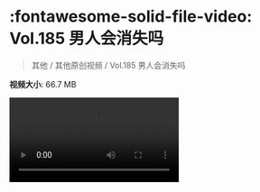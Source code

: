 # :fontawesome-solid-file-video: Vol.185 男人会消失吗

> 其他 / 其他原创视频 / Vol.185 男人会消失吗

**视频大小**: 66.7 MB

<div class="video"><video src="https://file.hsyhx.top/archive/混乱博物馆/Vol/185.mp4" controls preload>🤔 您的浏览器不支持 video 标签</ video></div>